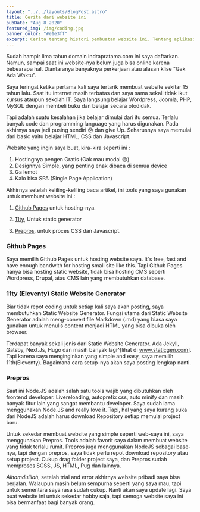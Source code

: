 ```yaml
---
layout: "../../layouts/BlogPost.astro"
title: Cerita dari website ini
pubDate: "Aug 8 2020"
featured_img: /img/coding.jpg
banner_color: "#e1e3ff"
excerpt: Cerita tentang histori pembuatan website ini. Tentang aplikasi dan teknologi yang digunakan, dan hal-hal lain yang mungkin menarik buat dibaca.
---
```


Sudah hampir lima tahun domain indrapratama.com ini saya daftarkan. Namun, sampai saat ini website-nya belum juga bisa online karena bebearapa hal. Diantaranya banyaknya perkerjaan atau alasan klise "Gak Ada Waktu".

Saya teringat ketika pertama kali saya tertarik membuat website sekitar 15 tahun lalu. Saat itu internet masih terbatas dan saya sama sekali tidak ikut kursus ataupun sekolah IT. Saya langsung belajar Wordpress, Joomla, PHP, MySQL dengan membeli buku dan belajar secara otodidak.

Tapi adalah suatu kesalahan jika belajar dimulai dari itu semua. Terlalu banyak code dan programming language yang harus digunakan. Pada akhirnya saya jadi pusing sendiri :confused: dan give Up. Seharusnya saya memulai dari basic yaitu belajar HTML, CSS dan Javascript.

Website yang ingin saya buat, kira-kira seperti ini :

1. Hostingnya pengen Gratis (Gak mau modal :smile:)
2. Designnya Simple, yang penting enak dibaca di semua device
3. Ga lemot
4. Kalo bisa SPA (Single Page Application)

Akhirnya setelah keliling-keliling baca artikel, ini tools yang saya gunakan untuk membuat website ini :

1. [Github Pages](https://www.github.com) untuk hosting-nya.

2. [11ty](https://www.11ty.dev), Untuk static generator

3. [Prepros](https://www.prepros.io), untuk proces CSS dan Javascript.

   

### Github Pages

Saya memilih Github Pages untuk hosting website saya. It`s free, fast and have enough bandwith for hosting small site like this. Tapi Github Pages hanya bisa hosting static website, tidak bisa hosting CMS seperti Wordpress, Drupal, atau CMS lain yang membutuhkan database.

### 11ty (Eleventy) Static Website Generator

Biar tidak repot coding untuk setiap kali saya akan posting, saya membutuhkan Static Website Generator. Fungsi utama dari Static Website Generator adalah meng-convert file Markdown (.md) yang biasa saya gunakan untuk menulis content menjadi HTML yang bisa dibuka oleh browser.

Terdapat banyak sekali jenis dari Static Website Generator. Ada Jekyll, Gatsby, Next.Js, Hugo dan masih banyak lagi^[lihat di www.staticgen.com]. Tapi karena saya menginginkan yang simple and easy, saya memilih 11th(Eleventy). Bagaimana cara setup-nya akan saya posting lengkap nanti.

### Prepros

Saat ini Node.JS adalah salah satu tools wajib yang dibutuhkan oleh frontend developer. Livereloading, autoprefix css, auto minify dan masih banyak fitur lain yang sangat membantu developer. Saya sudah lama menggunakan Node.JS and really love it. Tapi, hal yang saya kurang suka dari NodeJS adalah harus download Repository setiap memulai project baru.

Untuk sekedar membuat website yang simple seperti web-saya ini, saya menggunakan Prepros. Tools adalah favorit saya dalam membuat website yang tidak terlalu rumit. Prepros juga menggunakan NodeJS sebagai base-nya, tapi dengan prepros, saya tidak perlu repot download repository atau setup project. Cukup drag folder project saya, dan Prepros sudah memproses SCSS, JS, HTML, Pug dan lainnya.



*Alhamdulilah*, setelah trial and error akhirnya website pribadi saya bisa berjalan. Walaupun masih belum sempurna seperti yang saya mau, tapi untuk sementara saya rasa sudah cukup. Nanti akan saya update lagi. Saya buat website ini untuk sekedar hobby saja, tapi semoga website saya ini bisa bermanfaat bagi banyak orang.